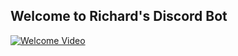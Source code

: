 ## Welcome to Richard's Discord Bot

[![Welcome Video](https://i.imgur.com/SmCdwrS.png)](https://i.imgur.com/SmCdwrS.mp4)
